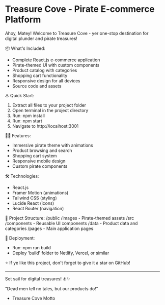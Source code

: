 Treasure Cove - Pirate E-commerce Platform
==========================================

Ahoy, Matey! Welcome to Treasure Cove - yer one-stop destination for digital plunder and pirate treasures!

📦 What's Included:
- Complete React.js e-commerce application
- Pirate-themed UI with custom components
- Product catalog with categories
- Shopping cart functionality
- Responsive design for all devices
- Source code and assets

⚓ Quick Start:
1. Extract all files to your project folder
2. Open terminal in the project directory
3. Run: npm install
4. Run: npm start
5. Navigate to http://localhost:3001

🏴‍☠️ Features:
- Immersive pirate theme with animations
- Product browsing and search
- Shopping cart system
- Responsive mobile design
- Custom pirate components

🛠️ Technologies:
- React.js 
- Framer Motion (animations)
- Tailwind CSS (styling)
- Lucide React (icons)
- React Router (navigation)

📁 Project Structure:
/public
  /images          - Pirate-themed assets
/src
  /components      - Reusable UI components
  /data           - Product data and categories
  /pages          - Main application pages

🚀 Deployment:
- Run: npm run build
- Deploy 'build' folder to Netlify, Vercel, or similar

⭐ If ye like this project, don't forget to give it a star on GitHub!

---
Set sail for digital treasures! ⚓✨

"Dead men tell no tales, but our products do!"
- Treasure Cove Motto
